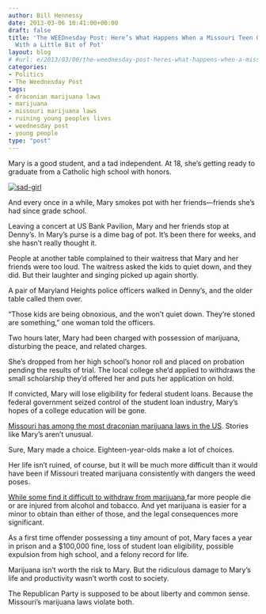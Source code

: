 ```yaml
---
author: Bill Hennessy
date: 2013-03-06 10:41:00+00:00
draft: false
title: 'The WEEDnesday Post: Here’s What Happens When a Missouri Teen Gets Caught
  With a Little Bit of Pot'
layout: blog
# #url: e/2013/03/06/the-weednesday-post-heres-what-happens-when-a-missouri-teen-gets-caught-with-a-little-bit-of-pot/
categories:
- Politics
- The Weednesday Post
tags:
- draconian marijuana laws
- marijuana
- missouri marijuana laws
- ruining young peoples lives
- weednesday post
- young people
type: "post"
---
```


Mary is a good student, and a tad independent. At 18, she’s getting ready to graduate from a Catholic high school with honors.

[![sad-girl](https://hennessysview.com/wp-content/uploads/2013/03/sad-girl_thumb.jpg)
](https://hennessysview.com/wp-content/uploads/2013/03/sad-girl.jpg)

And every once in a while, Mary smokes pot with her friends—friends she’s had since grade school.

Leaving a concert at US Bank Pavilion, Mary and her friends stop at Denny’s. In Mary’s purse is a dime bag of pot. It’s been there for weeks, and she hasn’t really thought it.

People at another table complained to their waitress that Mary and her friends were too loud. The waitress asked the kids to quiet down, and they did. But their laughter and singing picked up again shortly.

A pair of Maryland Heights police officers walked in Denny’s, and the older table called them over.

“Those kids are being obnoxious, and the won’t quiet down. They’re stoned are something,” one woman told the officers.

Two hours later, Mary had been charged with possession of marijuana, disturbing the peace, and related charges.

She’s dropped from her high school’s honor roll and placed on probation pending the results of trial. The local college she’d applied to withdraws the small scholarship they’d offered her and puts her application on hold.

If convicted, Mary will lose eligibility for federal student loans. Because the federal government seized control of the student loan industry, Mary’s hopes of a college education will be gone.

[Missouri has among the most draconian marijuana laws in the US](https://www.mpp.org/states/missouri/). Stories like Mary’s aren’t unusual.

Sure, Mary made a choice. Eighteen-year-olds make a lot of choices.

Her life isn’t ruined, of course, but it will be much more difficult than it would have been if Missouri treated marijuana consistently with dangers the weed poses.

[While some find it difficult to withdraw from marijuana](https://www.withdrawal.net/learn/marijuana/),far more people die or are injured from alcohol and tobacco. And yet marijuana is easier for a minor to obtain than either of those, and the legal consequences more significant.

As a first time offender possessing a tiny amount of pot, Mary faces a year in prison and a $100,000 fine, loss of student loan eligibility, possible expulsion from high school, and a felony record for life.

Marijuana isn’t worth the risk to Mary. But the ridiculous damage to Mary’s life and productivity wasn’t worth cost to society.

The Republican Party is supposed to be about liberty and common sense. Missouri’s marijuana laws violate both.
